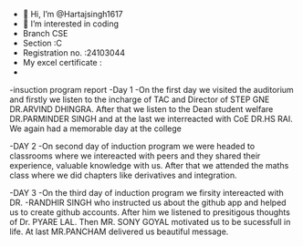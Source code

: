 - 👋 Hi, I’m @Hartajsingh1617
- 👀 I’m interested in coding
- Branch CSE
- Section :C
- Registration no. :24103044
- My excel certificate :
- 



-insuction program report
-Day 1
-On the first day we visited the auditorium and firstly we listen to the incharge of TAC and Director of STEP GNE DR.ARVIND DHINGRA. After that we listen to the Dean student welfare DR.PARMINDER SINGH and at the last we interreacted with CoE DR.HS RAI. We again had a memorable day at the college

-DAY 2
-On second day of induction program we were headed to classrooms where we intereacted with peers and they shared their experience, valuable knowledge with us. After that we attended the maths class where we did chapters like derivatives and integration.

-DAY 3
-On the third day of induction program we firsity intereacted with DR.
-RANDHIR SINGH who instructed us about the github app and helped us to create github accounts. After him we listened to presitigous thoughts of Dr. PYARE LAL. Then MR. SONY GOYAL motivated us to be sucessfull in life. At last MR.PANCHAM delivered us beautiful message.
